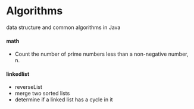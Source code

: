 # Algorithms
data structure and common algorithms in Java

#### math
 *  Count the number of prime numbers less than a non-negative number, n.

#### linkedlist
* reverseList
* merge two sorted lists
* determine if a linked list has a cycle in it
